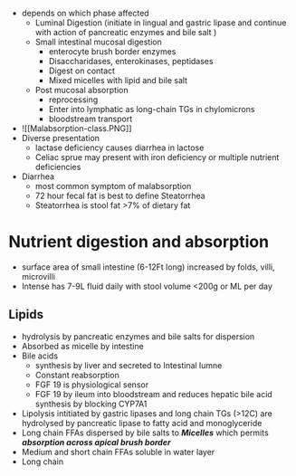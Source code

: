 - depends on which phase affected
    - Luminal Digestion (initiate in lingual and gastric lipase and continue with action of pancreatic enzymes and bile salt )
    - Small intestinal mucosal digestion
        - enterocyte brush border enzymes
        - Disaccharidases, enterokinases, peptidases
        - Digest on contact
        - Mixed micelles with lipid and bile salt 
    - Post mucosal absorption
        - reprocessing
        - Enter into lymphatic as long-chain TGs in chylomicrons
        - bloodstream transport
- ![[Malabsorption-class.PNG]]
- Diverse presentation
    - lactase deficiency causes diarrhea in lactose 
    - Celiac sprue may present with iron deficiency or multiple nutrient deficiencies
- Diarrhea
    - most common symptom of malabsorption
    - 72 hour fecal fat is best to define Steatorrhea
    - Steatorrhea is stool fat >7% of dietary fat 
# Nutrient digestion and absorption
- surface area of small intestine (6-12Ft long) increased by folds, villi, microvilli
- Intense has 7-9L fluid daily with stool volume <200g or ML per day 
## Lipids 
- hydrolysis by pancreatic enzymes and bile salts for dispersion
- Absorbed as micelle by intestine
- Bile acids 
    - synthesis by liver and secreted to Intestinal lumne 
    - Constant reabsorption
    - FGF 19 is physiological sensor 
    - FGF 19 by ileum into bloodstream and reduces hepatic bile acid synthesis by blocking CYP7A1 
- Lipolysis intitiated by gastric lipases and long chain TGs (>12C) are hydrolysed by pancreatic lipase to fatty acid and monoglyceride 
- Long chain FFAs dispersed by bile salts to ***Micelles*** which permits ***absorption across apical brush border*** 
- Medium and short chain FFAs soluble in water layer 
- Long chain 